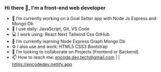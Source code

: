 ### Hi there 👋, I'm a front-end web developer

- 🔭 I’m currently working on a Goal Setter app with Node Js Express and Mongo Db
- 🚀 I use daily: JavaScript, Git, VS Code
- 💻 I work using: React Next Tailwind Css GitHub
- 🌱 I’m currently learning Node Express Graph Mongo Db
- ⚙️ I also use and work: HTML5 CSS3 Bootstrap
- 👯 I’m looking to collaborate on Projects [Frontend or Backend]
- 📫 How to reach me: encode.dev.tech@gmail.com | | https://encodedev.netlify.app


